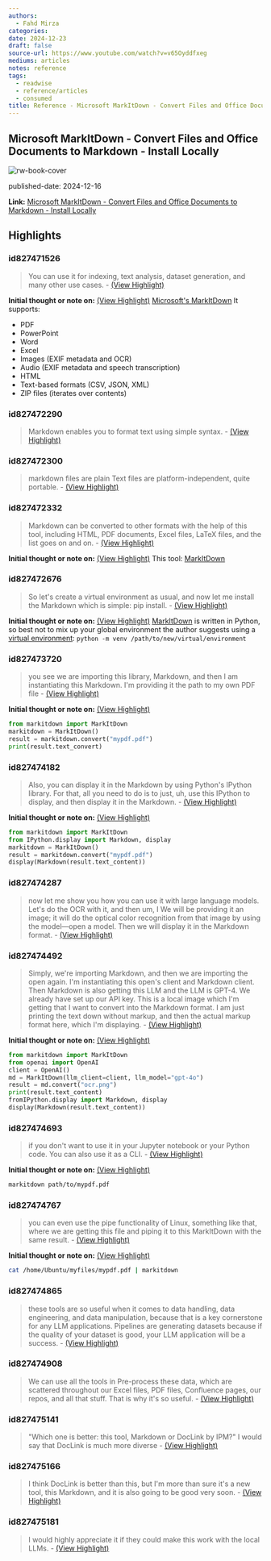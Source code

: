```yaml
---
authors:
  - Fahd Mirza
categories:
date: 2024-12-23
draft: false
source-url: https://www.youtube.com/watch?v=v65Oyddfxeg
mediums: articles
notes: reference
tags:
  - readwise
  - reference/articles
  - consumed
title: Reference - Microsoft MarkItDown - Convert Files and Office Documents to Markdown - Install Locally
---
```


## Microsoft MarkItDown - Convert Files and Office Documents to Markdown - Install Locally

![rw-book-cover](https://i.ytimg.com/vi/v65Oyddfxeg/maxresdefault.jpg)

published-date: 2024-12-16

**Link:** [Microsoft MarkItDown - Convert Files and Office Documents to Markdown - Install Locally](https://www.youtube.com/watch?v=v65Oyddfxeg)

## Highlights

### id827471526

> You can use it for indexing, text analysis, dataset generation, and many other use cases.
> \- [(View Highlight)](https://read.readwise.io/read/01jfpgrh2zwr5gp878mex30fpp)

**Initial thought or note on:** [(View Highlight)](https://read.readwise.io/read/01jfpgrh2zwr5gp878mex30fpp)
[Microsoft's MarkItDown](https://github.com/microsoft/markitdown)
It supports:

- PDF
- PowerPoint
- Word
- Excel
- Images (EXIF metadata and OCR)
- Audio (EXIF metadata and speech transcription)
- HTML
- Text-based formats (CSV, JSON, XML)
- ZIP files (iterates over contents)

### id827472290

> Markdown enables you to format text using simple syntax.
> \- [(View Highlight)](https://read.readwise.io/read/01jfpgy4c32795ear82pvs9ph3)

### id827472300

> markdown files are plain Text files are platform-independent, quite portable.
> \- [(View Highlight)](https://read.readwise.io/read/01jfpgyffac9vgs3etkjagcp66)

### id827472332

> Markdown can be converted to other formats with the help of this tool, including HTML, PDF documents, Excel files, LaTeX files, and the list goes on and on.
> \- [(View Highlight)](https://read.readwise.io/read/01jfpgz5bqnr4c5jf6ptb5tt4d)

**Initial thought or note on:** [(View Highlight)](https://read.readwise.io/read/01jfpgz5bqnr4c5jf6ptb5tt4d)
This tool: [MarkItDown](https://github.com/microsoft/markitdown)

### id827472676

> So let's create a virtual environment as usual, and now let me install the Markdown which is simple: pip install.
> \- [(View Highlight)](https://read.readwise.io/read/01jfph3tjq8j0bqq9ecvs3048n)

**Initial thought or note on:** [(View Highlight)](https://read.readwise.io/read/01jfph3tjq8j0bqq9ecvs3048n)
[MarkItDown](https://github.com/microsoft/markitdown) is written in Python, so best not to mix up your global environment the author suggests using a [virtual environment](https://docs.python.org/3/library/venv.html): `python -m venv /path/to/new/virtual/environment`

### id827473720

> you see we are importing this library, Markdown, and then I am instantiating this Markdown. I'm providing it the path to my own PDF file
> \- [(View Highlight)](https://read.readwise.io/read/01jfph9xfsrbsd7drgvdxffqs7)

**Initial thought or note on:** [(View Highlight)](https://read.readwise.io/read/01jfph9xfsrbsd7drgvdxffqs7)

```python
from markitdown import MarkItDown
markitdown = MarkItDown()
result = markitdown.convert("mypdf.pdf")
print(result.text_convert)
```

### id827474182

> Also, you can display it in the Markdown by using Python's IPython library. For that, all you need to do is to just, uh, use this IPython to display, and then display it in the Markdown.
> \- [(View Highlight)](https://read.readwise.io/read/01jfphe7kv6fhr7j7z4d1sa1de)

**Initial thought or note on:** [(View Highlight)](https://read.readwise.io/read/01jfphe7kv6fhr7j7z4d1sa1de)

```python
from markitdown import MarkItDown
from IPython.display import Markdown, display
markitdown = MarkItDown()
result = markitdown.convert("mypdf.pdf")
display(Markdown(result.text_content))
```

### id827474287

> now let me show you how you can use it with large language models. Let's do the OCR with it, and then um, I We will be providing it an image; it will do the optical color recognition from that image by using the model—open a model.
> Then we will display it in the Markdown format.
> \- [(View Highlight)](https://read.readwise.io/read/01jfphhad9p0x52ybsfvre4vd0)

### id827474492

> Simply, we're importing Markdown, and then we are importing the open again. I'm instantiating this open's client and Markdown client. Then Markdown is also getting this LLM and the LLM is GPT-4. We already have set up our API key. This is a local image which I'm getting that I want to convert into the Markdown format. I am just printing the text down without markup, and then the actual markup format here, which I'm displaying.
> \- [(View Highlight)](https://read.readwise.io/read/01jfphk7sp7neqkmh4ga0ktgn3)

**Initial thought or note on:** [(View Highlight)](https://read.readwise.io/read/01jfphk7sp7neqkmh4ga0ktgn3)

```python
from markitdown import MarkItDown
from openai import OpenAI
client = OpenAI()
md = MarkItDown(llm_client=client, llm_model="gpt-4o")
result = md.convert("ocr.png")
print(result.text_content)
fromIPython.display import Markdown, display
display(Markdown(result.text_content))
```

### id827474693

> if you don't want to use it in your Jupyter notebook or your Python code. You can also use it as a CLI.
> \- [(View Highlight)](https://read.readwise.io/read/01jfpht45k9pmf9bfm8bkpzbyj)

**Initial thought or note on:** [(View Highlight)](https://read.readwise.io/read/01jfpht45k9pmf9bfm8bkpzbyj)

```sh
markitdown path/to/mypdf.pdf
```

### id827474767

> you can even use the pipe functionality of Linux, something like that, where we are getting this file and piping it to this MarkItDown with the same result.
> \- [(View Highlight)](https://read.readwise.io/read/01jfphwpn3c7e3vbzhhfdax6yf)

**Initial thought or note on:** [(View Highlight)](https://read.readwise.io/read/01jfphwpn3c7e3vbzhhfdax6yf)

```sh
cat /home/Ubuntu/myfiles/mypdf.pdf | markitdown
```

### id827474865

> these tools are so useful when it comes to data handling, data engineering, and data manipulation, because that is a key cornerstone for any LLM applications. Pipelines are generating datasets because if the quality of your dataset is good, your LLM application will be a success.
> \- [(View Highlight)](https://read.readwise.io/read/01jfphz95smabjryvpt5pk4rnk)

### id827474908

> We can use all the tools in Pre-process these data, which are scattered throughout our Excel files, PDF files, Confluence pages, our repos, and all that stuff. That is why it's so useful.
> \- [(View Highlight)](https://read.readwise.io/read/01jfpj0d1vtqcc1zq9cg96999q)

### id827475141

> "Which one is better: this tool, Markdown or DocLink by IPM?" I would say that DocLink is much more diverse
> \- [(View Highlight)](https://read.readwise.io/read/01jfpj2wyq2r2tazzhh30qcjr8)

### id827475166

> I think DocLink is better than this, but I'm more than sure it's a new tool, this Markdown, and it is also going to be good very soon.
> \- [(View Highlight)](https://read.readwise.io/read/01jfpj3d98anvwwq8swaxe7xjp)

### id827475181

> I would highly appreciate it if they could make this work with the local LLMs.
> \- [(View Highlight)](https://read.readwise.io/read/01jfpj3vk29f2d14n0z46npae1)
